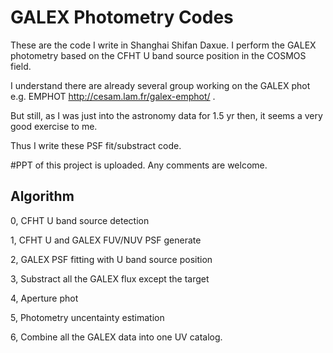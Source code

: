 # GALEX Photometry Codes

These are the code I write in Shanghai Shifan Daxue. I perform the GALEX photometry based on the CFHT U band source position in the COSMOS field.

I understand there are already several group working on the GALEX phot e.g. EMPHOT http://cesam.lam.fr/galex-emphot/ . 

But still, as I was just into the astronomy data for 1.5 yr then, it seems a very good exercise to me.

Thus I write these PSF fit/substract code.

#PPT of this project is uploaded. Any comments are welcome.


Algorithm
---
0, CFHT U band source detection

1, CFHT U and GALEX FUV/NUV PSF generate

2, GALEX PSF fitting with U band source position

3, Substract all the GALEX flux except the target

4, Aperture phot

5, Photometry uncentainty estimation

6, Combine all the GALEX data into one UV catalog.

